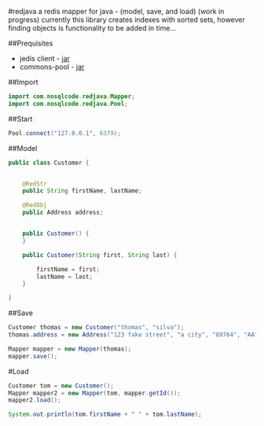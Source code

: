 #redjava
a redis mapper for java - (model, save, and load)
(work in progress)
currently this library creates indexes with sorted sets,
however finding objects is functionality to be added in time...


##Prequisites
* jedis client - [jar](https://github.com/xetorthio/jedis/archive/master.zip)
* commons-pool - [jar](http://apache.mirrors.tds.net//commons/pool/binaries/commons-pool-1.6-bin.zip)


##Import
```java
import com.nosqlcode.redjava.Mapper;
import com.nosqlcode.redjava.Pool;
```


##Start
```java
Pool.connect("127.0.0.1", 6379);
```


##Model
```java
public class Customer {


    @RedStr
    public String firstName, lastName;

    @RedObj
    public Address address;


    public Customer() {
    }

    public Customer(String first, String last) {

        firstName = first;
        lastName = last;
    }

}
```


##Save
```java
Customer thomas = new Customer("thomas", "silva");
thomas.address = new Address("123 fake street", "a city", "89764", "AA");

Mapper mapper = new Mapper(thomas);
mapper.save();
```


#Load
```java
Customer tom = new Customer();
Mapper mapper2 = new Mapper(tom, mapper.getId());
mapper2.load();

System.out.println(tom.firstName + " " + tom.lastName);
```